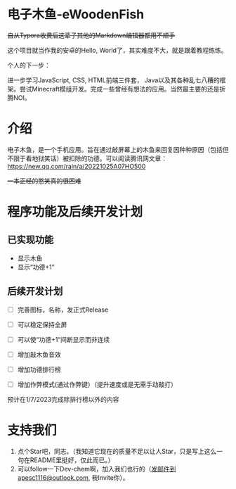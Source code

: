 # 电子木鱼-eWoodenFish

~~自从Typora收费后这辈子其他的Markdown编辑器都用不顺手~~

这个项目就当作我的安卓的Hello, World了，其实难度不大，就是跟着教程练练。

个人的下一步：

进一步学习JavaScript, CSS, HTML前端三件套， Java以及其各种乱七八糟的框架。尝试Minecraft模组开发。完成一些曾经有想法的应用。当然最主要的还是折腾NOI。

# 介绍

电子木鱼，是一个手机应用。旨在通过敲屏幕上的木鱼来回复因种种原因（包括但不限于看地狱笑话）被扣除的功德。可以阅读腾讯网文章：https://new.qq.com/rain/a/20221025A07HO500

~~一本正经的憋笑真的很困难~~

# 程序功能及后续开发计划

## 已实现功能

- 显示木鱼
- 显示“功德+1”

## 后续开发计划

-[ ] 完善图标，名称，发正式Release

-[ ] 可以稳定保持全屏

-[ ] 可以使“功德+1“间断显示而非连续

-[ ] 增加敲木鱼音效

-[ ] 增加功德排行榜

-[ ] 增加作弊模式(通过作弊键）（提升速度或是无需手动敲打）

预计在1/7/2023完成除排行榜以外的内容

# 支持我们

1. 点个Star吧，同志。（我知道它现在的质量不足以让人Star，只是写上这么一句在README里挺好，仅此而已。）
2. 可以follow一下Dev-chem啊，加入我们也行的（发邮件到apesc1116@outlook.com, 我Invite你）。